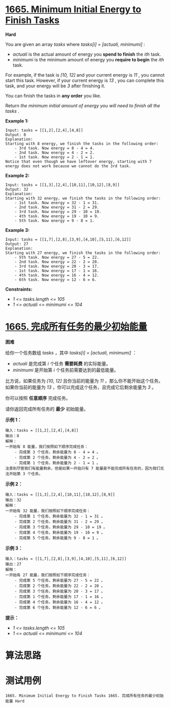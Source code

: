 # [1665. Minimum Initial Energy to Finish Tasks][enTitle]

**Hard**

You are given an array  *tasks*  where  *tasks[i] = [actuali, minimumi]* :

-  *actuali*  is the actual amount of energy you **spend to finish**  the  *ith*  task. 
-  *minimumi*  is the minimum amount of energy you **require to begin**  the  *ith*  task.

For example, if the task is  *[10, 12]*  and your current energy is  *11* , you cannot start this task. However, if your current energy is  *13* , you can complete this task, and your energy will be  *3*  after finishing it.

You can finish the tasks in **any order**  you like.

Return  *the minimum initial amount of energy you will need*   *to finish all the tasks* .



**Example 1:** 

```
Input: tasks = [[1,2],[2,4],[4,8]]
Output: 8
Explanation:
Starting with 8 energy, we finish the tasks in the following order:
    - 3rd task. Now energy = 8 - 4 = 4.
    - 2nd task. Now energy = 4 - 2 = 2.
    - 1st task. Now energy = 2 - 1 = 1.
Notice that even though we have leftover energy, starting with 7 energy does not work because we cannot do the 3rd task.
```

**Example 2:** 

```
Input: tasks = [[1,3],[2,4],[10,11],[10,12],[8,9]]
Output: 32
Explanation:
Starting with 32 energy, we finish the tasks in the following order:
    - 1st task. Now energy = 32 - 1 = 31.
    - 2nd task. Now energy = 31 - 2 = 29.
    - 3rd task. Now energy = 29 - 10 = 19.
    - 4th task. Now energy = 19 - 10 = 9.
    - 5th task. Now energy = 9 - 8 = 1.
```

**Example 3:** 

```
Input: tasks = [[1,7],[2,8],[3,9],[4,10],[5,11],[6,12]]
Output: 27
Explanation:
Starting with 27 energy, we finish the tasks in the following order:
    - 5th task. Now energy = 27 - 5 = 22.
    - 2nd task. Now energy = 22 - 2 = 20.
    - 3rd task. Now energy = 20 - 3 = 17.
    - 1st task. Now energy = 17 - 1 = 16.
    - 4th task. Now energy = 16 - 4 = 12.
    - 6th task. Now energy = 12 - 6 = 6.

```



**Constraints:** 

-  *1 <= tasks.length <= 105*  
-  *1 <= actuali <= minimumi <= 104* 


# [1665. 完成所有任务的最少初始能量][cnTitle]

**困难**

给你一个任务数组  *tasks*  ，其中  *tasks[i] = [actuali, minimumi]*  ：

-  *actuali*  是完成第  *i*  个任务 **需要耗费**  的实际能量。 
-  *minimumi*  是开始第  *i*  个任务前需要达到的最低能量。

比方说，如果任务为  *[10, 12]*  且你当前的能量为  *11*  ，那么你不能开始这个任务。如果你当前的能量为  *13*  ，你可以完成这个任务，且完成它后剩余能量为  *3*  。

你可以按照 **任意顺序**  完成任务。

请你返回完成所有任务的 **最少**  初始能量。



**示例 1：** 

```
输入：tasks = [[1,2],[2,4],[4,8]]
输出：8
解释：
一开始有 8 能量，我们按照如下顺序完成任务：
    - 完成第 3 个任务，剩余能量为 8 - 4 = 4 。
    - 完成第 2 个任务，剩余能量为 4 - 2 = 2 。
    - 完成第 1 个任务，剩余能量为 2 - 1 = 1 。
注意到尽管我们有能量剩余，但是如果一开始只有 7 能量是不能完成所有任务的，因为我们无法开始第 3 个任务。
```

**示例 2：** 

```
输入：tasks = [[1,3],[2,4],[10,11],[10,12],[8,9]]
输出：32
解释：
一开始有 32 能量，我们按照如下顺序完成任务：
    - 完成第 1 个任务，剩余能量为 32 - 1 = 31 。
    - 完成第 2 个任务，剩余能量为 31 - 2 = 29 。
    - 完成第 3 个任务，剩余能量为 29 - 10 = 19 。
    - 完成第 4 个任务，剩余能量为 19 - 10 = 9 。
    - 完成第 5 个任务，剩余能量为 9 - 8 = 1 。
```

**示例 3：** 

```
输入：tasks = [[1,7],[2,8],[3,9],[4,10],[5,11],[6,12]]
输出：27
解释：
一开始有 27 能量，我们按照如下顺序完成任务：
    - 完成第 5 个任务，剩余能量为 27 - 5 = 22 。
    - 完成第 2 个任务，剩余能量为 22 - 2 = 20 。
    - 完成第 3 个任务，剩余能量为 20 - 3 = 17 。
    - 完成第 1 个任务，剩余能量为 17 - 1 = 16 。
    - 完成第 4 个任务，剩余能量为 16 - 4 = 12 。
    - 完成第 6 个任务，剩余能量为 12 - 6 = 6 。

```



**提示：** 

-  *1 <= tasks.length <= 105*  
-  *1 <= actuali <= minimumi <= 104* 




# 算法思路

# 测试用例
```
1665. Minimum Initial Energy to Finish Tasks 1665. 完成所有任务的最少初始能量 Hard
```

[enTitle]: https://leetcode.com/problems/minimum-initial-energy-to-finish-tasks/
[cnTitle]: https://leetcode-cn.com/problems/minimum-initial-energy-to-finish-tasks/
